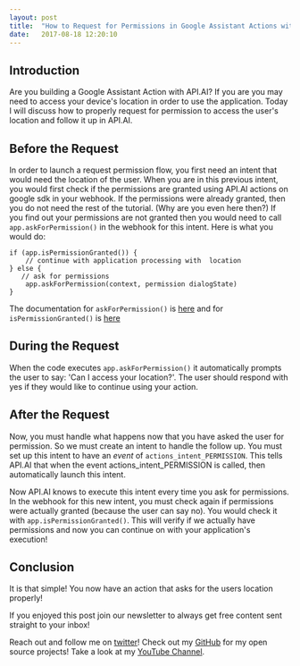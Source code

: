 ```yaml
---
layout: post
title:  "How to Request for Permissions in Google Assistant Actions with API.AI"
date:   2017-08-18 12:20:10 
---
```



## Introduction

Are you building a Google Assistant Action with API.AI? If you are you may need to access your device's location in order to use the application.  Today I will discuss how to properly request for permission to access the user's location and follow it up in API.AI.

## Before the Request

In order to launch a request permission flow, you first need an intent that would need the location of the user.  When you are in this previous intent, you would first check if the permissions are granted using API.AI actions on google sdk in your webhook.  If the permissions were already granted, then you do not need the rest of the tutorial. (Why are you even here then?)  If you find out your permissions are not granted then you would need to call `app.askForPermission()` in the webhook for this intent.  Here is what you would do:

```
if (app.isPermissionGranted()) {
	// continue with application processing with  location
} else {
   // ask for permissions
	app.askForPermission(context, permission dialogState)
}
```

The documentation for `askForPermission()` is [here][askForPerm] and for `isPermissionGranted()` is [here][isPermGrant]

## During the Request 

When the code executes `app.askForPermission()` it automatically prompts the user to say: 'Can I access your location?'.  The user should respond with yes if they would like to continue using your action.  


## After the Request

Now, you must handle what happens now that you have asked the user for permission.  So we must create an intent to handle the follow up.  You must set up this intent to have an *event* of `actions_intent_PERMISSION`.  This tells API.AI that when the event actions_intent_PERMISSION is called, then automatically launch this intent.  

Now API.AI knows to execute this intent every time you ask for permissions.  In the webhook for this new intent, you must check again if permissions were actually granted (because the user can say no).  You would check it with `app.isPermissionGranted()`.  This will verify if we actually have permissions and now you can continue on with your application's execution!

## Conclusion

It is that simple! You now have an action that asks for the users location properly!

If you enjoyed this post join our newsletter to always get free content sent straight to your inbox!

Reach out and follow me on [twitter][twitter]!  Check out my [GitHub][github] for my open source projects! Take a look at my [YouTube Channel][youtube].


[github]: https://github.com/acucciniello
[twitter]: https://twitter.com/antocucciniello
[youtube]: https://www.youtube.com/channel/UC8icMMql5SjCaXXMvILGIUA
[gistLink]: https://gist.github.com/acucciniello/faff332c5c401402d698ca5fd2af9dba
[askForPerm]: https://developers.google.com/actions/reference/nodejs/AssistantApp#askForPermission
[isPermGrant]: https://developers.google.com/actions/reference/nodejs/AssistantApp#isPermissionGranted
